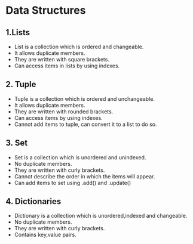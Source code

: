 # Data Structures

## 1.Lists
* List is a collection which is ordered and changeable.
* It allows duplicate members.
* They are written with square brackets.
* Can access items in lists by using indexes.


## 2. Tuple
* Tuple is a collection which is ordered and unchangeable.
* It allows duplicate members.
* They are written with rounded brackets.
* Can access items by using indexes.
* Cannot add items to tuple, can convert it to a list to do so.


## 3. Set
* Set is a collection which is unordered and unindexed.
* No duplicate members.
* They are written with curly brackets.
* Cannot describe the order in which the items will appear.
* Can add items to set using .add() and .update()

## 4. Dictionaries
* Dictionary is a collection which is unordered,indexed and changeable.
* No duplicate members.
* They are written with curly brackets.
* Contains key,value pairs.


